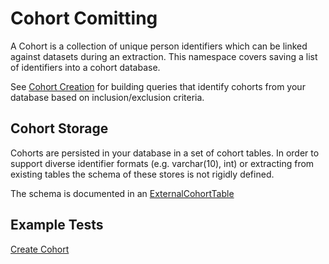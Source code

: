 ﻿# Cohort Comitting

A Cohort is a collection of unique person identifiers which can be linked against datasets during an extraction.  This namespace covers saving a list of identifiers into a cohort database.

See [Cohort Creation](../CohortCreation/CohortCreation.md) for building queries that identify cohorts from your database based on inclusion/exclusion criteria.

## Cohort Storage

Cohorts are persisted in your database in a set of cohort tables.  In order to support diverse identifier formats (e.g. varchar(10), int) or extracting from existing tables the schema of these stores is not rigidly defined.  

The schema is documented in an [ExternalCohortTable]

## Example Tests

[Create Cohort](../../Rdmp.Core.Tests/CohortCommitting/CommitCohortExample.cs)

[ExternalCohortTable]: ../../Documentation/CodeTutorials/Glossary.md#ExternalCohortTable
